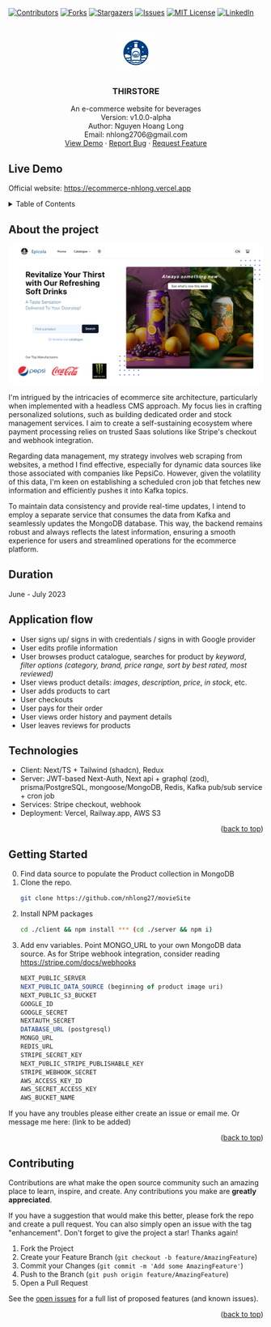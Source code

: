 <!-- Improved compatibility of back to top link: See: https://github.com/nhlong27/dengueapp/pull/73 -->
<a id="readme-top"></a>

<!-- PROJECT SHIELDS -->
[![Contributors][contributors-shield]][contributors-url]
[![Forks][forks-shield]][forks-url]
[![Stargazers][stars-shield]][stars-url]
[![Issues][issues-shield]][issues-url]
[![MIT License][license-shield]][license-url]
[![LinkedIn][linkedin-shield]][linkedin-url]

<!-- PROJECT LOGO -->
<br />
<div align="center">
  <a href="https://ecommerce-nhlong.vercel.app" target='_blank'>
    <img src="./public/images/logo.png" alt="Logo" width="80" height="80">
  </a>

  <h3 align="center">THIRSTORE</h3>

  <p align="center">
    An e-commerce website for beverages
    <br />
    Version: v1.0.0-alpha
    <br />
    Author: Nguyen Hoang Long 
    <br />
    Email: nhlong2706@gmail.com 
    <br />
    <a href="https://ecommerce-nhlong.vercel.app" target='_blank'>View Demo</a>
    ·
    <a href="https://github.com/nhlong27/ecommerce/issues" target='_blank'>Report Bug</a>
    ·
    <a href="https://github.com/nhlong27/ecommerce/pulls" target='_blank'>Request Feature</a>
  </p>
</div>

## Live Demo
Official website: <a href="https://ecommerce-nhlong.vercel.app/" target='_blank'>https://ecommerce-nhlong.vercel.app</a>

<!-- TABLE OF CONTENTS -->
<details>
  <summary>Table of Contents</summary>
  <ol>
    <li>
      <a href="#about">About The Project</a>
      <ul>
        <li><a href="#duration">Duration</a></li>
        <li><a href="#challenges">Application flow</a></li>
        <li><a href="#solutions">Technologies</a></li>
      </ul>
    </li>
    <li>
      <a href="#getting_started">Getting Started</a>
    </li>
    <li><a href="#contributing">Contributing</a></li>
  </ol>
</details>


<!-- ABOUT THE PROJECT -->
<a id='about'></a>
## About the project

[![Product Preview][product-preview]](...url)

I'm intrigued by the intricacies of ecommerce site architecture, particularly when implemented with a headless CMS approach. My focus lies in crafting personalized solutions, such as building dedicated order and stock management services. I aim to create a self-sustaining ecosystem where payment processing relies on trusted Saas solutions like Stripe's checkout and webhook integration.

Regarding data management, my strategy involves web scraping from websites, a method I find effective, especially for dynamic data sources like those associated with companies like PepsiCo. However, given the volatility of this data, I'm keen on establishing a scheduled cron job that fetches new information and efficiently pushes it into Kafka topics.

To maintain data consistency and provide real-time updates, I intend to employ a separate service that consumes the data from Kafka and seamlessly updates the MongoDB database. This way, the backend remains robust and always reflects the latest information, ensuring a smooth experience for users and streamlined operations for the ecommerce platform.

<a id='duration'></a>
## Duration

June - July 2023 
## Application flow  
<!-- <b>Note</b>: media = movie | TV shows -->
<ul>
  <li>User signs up/ signs in with credentials / signs in with Google provider
  </li>
  <li>User edits profile information
  </li>
  <li>User browses product catalogue, searches for product by <i>keyword</i>, <i>filter options (category, brand, price range, sort by best rated, most reviewed)</i> 
  </li>
  <li>User views product details: <i>images</i>, <i>description</i>, <i>price</i>, <i>in stock</i>, etc.
  <li>User adds products to cart
  <li>User checkouts
  <li>User pays for their order
  <li>User views order history and payment details
  <li>User leaves reviews for products</li>
</ul>

<a id='technologies'></a>
<h2>Technologies</h2>

<ul>
  <li>Client: Next/TS + Tailwind (shadcn), Redux</li>
  <li>Server: JWT-based Next-Auth, Next api + graphql (zod), prisma/PostgreSQL, mongoose/MongoDB, Redis, Kafka pub/sub service + cron job</li>
  <li>Services: Stripe checkout, webhook</li>
  <li>Deployment: Vercel, Railway.app, AWS S3</li>
</ul>

<p align="right">(<a href="#readme-top">back to top</a>)</p>

<!-- GETTING STARTED -->
<a id='getting_started'></a>
## Getting Started

0. Find data source to populate the Product collection in MongoDB
1. Clone the repo.
   ```sh
   git clone https://github.com/nhlong27/movieSite
   ```
2. Install NPM packages
   ```sh
   cd ./client && npm install *** (cd ./server && npm i)
   ```
3. Add env variables. Point MONGO_URL to your own MongoDB data source. As for Stripe webhook integration, consider reading https://stripe.com/docs/webhooks
    ```js
    NEXT_PUBLIC_SERVER 
    NEXT_PUBLIC_DATA_SOURCE (beginning of product image uri) 
    NEXT_PUBLIC_S3_BUCKET
    GOOGLE_ID
    GOOGLE_SECRET
    NEXTAUTH_SECRET
    DATABASE_URL (postgresql)
    MONGO_URL
    REDIS_URL
    STRIPE_SECRET_KEY
    NEXT_PUBLIC_STRIPE_PUBLISHABLE_KEY
    STRIPE_WEBHOOK_SECRET
    AWS_ACCESS_KEY_ID
    AWS_SECRET_ACCESS_KEY
    AWS_BUCKET_NAME
    ```

If you have any troubles please either create an issue or email me. Or message me here: (link to be added)
<p align="right">(<a href="#readme-top">back to top</a>)</p>


<!-- CONTRIBUTING -->
<a id='contributing'></a>
## Contributing

Contributions are what make the open source community such an amazing place to learn, inspire, and create. Any contributions you make are **greatly appreciated**.

If you have a suggestion that would make this better, please fork the repo and create a pull request. You can also simply open an issue with the tag "enhancement".
Don't forget to give the project a star! Thanks again!

1. Fork the Project
2. Create your Feature Branch (`git checkout -b feature/AmazingFeature`)
3. Commit your Changes (`git commit -m 'Add some AmazingFeature'`)
4. Push to the Branch (`git push origin feature/AmazingFeature`)
5. Open a Pull Request


See the [open issues](https://github.com/nhlong27/movieSite/issues) for a full list of proposed features (and known issues).


<p align="right">(<a href="#readme-top">back to top</a>)</p>


<!-- MARKDOWN LINKS & IMAGES -->

<!-- https://www.markdownguide.org/basic-syntax/#reference-style-links -->
[contributors-shield]: https://img.shields.io/github/contributors/nhlong27/movieSite.svg?style=for-the-badge
[contributors-url]: https://github.com/nhlong27/movieSite/graphs/contributors
[forks-shield]: https://img.shields.io/github/forks/nhlong27/movieSite.svg?style=for-the-badge
[forks-url]: https://github.com/nhlong27/movieSite/network/members
[stars-shield]: https://img.shields.io/github/stars/nhlong27/movieSite.svg?style=for-the-badge
[stars-url]: https://github.com/nhlong27/movieSite/stargazers
[issues-shield]: https://img.shields.io/github/issues/nhlong27/movieSite.svg?style=for-the-badge
[issues-url]: https://github.com/nhlong27/movieSite/issues
[license-shield]: https://img.shields.io/github/license/nhlong27/movieSite.svg?style=for-the-badge
[license-url]: https://github.com/nhlong27/movieSite/blob/master/LICENSE.txt
[linkedin-shield]: https://img.shields.io/badge/-LinkedIn-black.svg?style=for-the-badge&logo=linkedin&colorB=555
[linkedin-url]: https://www.linkedin.com/in/long-nguyen-95517b250/

<!-- Screenshots -->
[product-preview]: public/screenshots/product-preview.png

<!-- Frameworks/libraries -->
[React-badge]: https://img.shields.io/badge/React-20232A?style=for-the-badge&logo=react&logoColor=61DAFB
[React-url]: https://reactjs.org/
[Vite-badge]: https://img.shields.io/badge/vite-%23646CFF.svg?style=for-the-badge&logo=vite&logoColor=white
[Vite-url]: https://vitejs.dev/
[TailwindCSS-badge]: https://img.shields.io/badge/tailwindcss-%2338B2AC.svg?style=for-the-badge&logo=tailwind-css&logoColor=white
[TailwindCSS-url]: https://tailwindcss.com/
[Jotai-badge]: https://img.shields.io/badge/-Jotai-white?style=for-the-badge
[Jotai-url]: https://jotai.org/
[NodeJS-badge]: https://img.shields.io/badge/node.js-6DA55F?style=for-the-badge&logo=node.js&logoColor=white
[NodeJS-url]: https://nodejs.org/en/
[MongoDB-badge]: https://img.shields.io/badge/MongoDB-4EA94B?style=for-the-badge&logo=mongodb&logoColor=white
[MongoDB-url]: https://www.mongodb.com/
[ExpressJS-badge]: 	https://img.shields.io/badge/Express.js-404D59?style=for-the-badge
[ExpressJS-url]: https://expressjs.com/
[Zustand-badge]: https://img.shields.io/badge/-zustand-orange
[Zustand-url]: https://github.com/pmndrs/zustand
[Typescript-badge]: https://img.shields.io/badge/TypeScript-007ACC?style=for-the-badge&logo=typescript&logoColor=white
[Typescript-url]: https://www.typescriptlang.org/
[Zod-badge]: https://img.shields.io/badge/-zod-blue
[Zod-url]: https://zod.dev/

